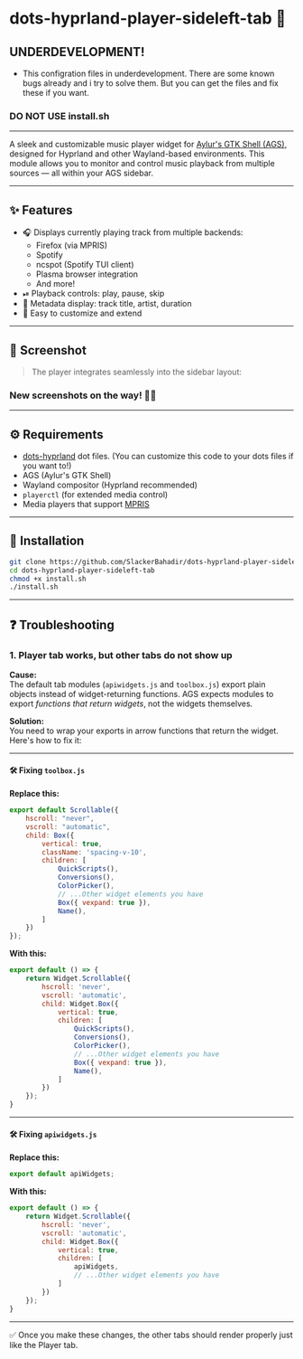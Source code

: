 # dots-hyprland-player-sideleft-tab 🎵

## UNDERDEVELOPMENT!
- This configration files in underdevelopment. There are some known bugs already and i try to solve them. But you can get the files and fix these if you want.
### DO NOT USE install.sh
---

A sleek and customizable music player widget for [Aylur's GTK Shell (AGS)](https://github.com/Aylur/ags), designed for Hyprland and other Wayland-based environments. This module allows you to monitor and control music playback from multiple sources — all within your AGS sidebar.

---

## ✨ Features

- 🎧 Displays currently playing track from multiple backends:
  - Firefox (via MPRIS)
  - Spotify
  - ncspot (Spotify TUI client)
  - Plasma browser integration
  - And more!
- ⏯ Playback controls: play, pause, skip
- 💬 Metadata display: track title, artist, duration
- 🎨 Easy to customize and extend

---

## 📸 Screenshot

> The player integrates seamlessly into the sidebar layout:

### New screenshots on the way! 🚛💨

---

## ⚙️ Requirements

- [dots-hyprland](https://github.com/end-4/dots-hyprland) dot files. (You can customize this code to your dots files if you want to!)
- AGS (Aylur's GTK Shell)
- Wayland compositor (Hyprland recommended)
- `playerctl` (for extended media control)
- Media players that support [MPRIS](https://specifications.freedesktop.org/mpris-spec/latest/)

---

## 🚀 Installation

```bash
git clone https://github.com/SlackerBahadir/dots-hyprland-player-sideleft-tab.git
cd dots-hyprland-player-sideleft-tab
chmod +x install.sh
./install.sh
```

---

## ❓ Troubleshooting

### 1. Player tab works, but other tabs do not show up

**Cause:**  
The default tab modules (`apiwidgets.js` and `toolbox.js`) export plain objects instead of widget-returning functions. AGS expects modules to export *functions that return widgets*, not the widgets themselves.

**Solution:**  
You need to wrap your exports in arrow functions that return the widget. Here's how to fix it:

---

#### 🛠️ Fixing `toolbox.js`

**Replace this:**
```js
export default Scrollable({
    hscroll: "never",
    vscroll: "automatic",
    child: Box({
        vertical: true,
        className: 'spacing-v-10',
        children: [
            QuickScripts(),
            Conversions(),
            ColorPicker(),
            // ...Other widget elements you have
            Box({ vexpand: true }),
            Name(),
        ]
    })
});
````

**With this:**

```js
export default () => {
    return Widget.Scrollable({
        hscroll: 'never',
        vscroll: 'automatic',
        child: Widget.Box({
            vertical: true,
            children: [
                QuickScripts(),
                Conversions(),
                ColorPicker(),
                // ...Other widget elements you have
                Box({ vexpand: true }),
                Name(),
            ]
        })
    });
}
```

---

#### 🛠️ Fixing `apiwidgets.js`

**Replace this:**

```js
export default apiWidgets;
```

**With this:**

```js
export default () => {
    return Widget.Scrollable({
        hscroll: 'never',
        vscroll: 'automatic',
        child: Widget.Box({
            vertical: true,
            children: [
                apiWidgets,
                // ...Other widget elements you have
            ]
        })
    });
}
```

---

✅ Once you make these changes, the other tabs should render properly just like the Player tab.
